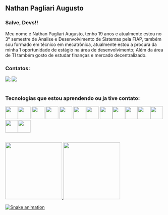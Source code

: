 ## Nathan Pagliari Augusto

### Salve, Devs!!

Meu nome é Nathan Pagliari Augusto, tenho 19 anos e atualmente estou no 3° semestre de Analise e Desenvolvimento de Sistemas pela FIAP, também sou formado em técnico em mecatrônica, atualmente estou a procura da minha 1 oportunidade de estágio na área de desenvolvimento; Além da área de TI também gosto de estudar finanças e mercado decentralizado.


### Contatos:
<div>
<a href = "mailto:contato@Nathan-PA/"><img src="https://img.shields.io/badge/Gmail-D14836?style=for-the-badge&logo=gmail&logoColor=white" target="_blank"></a>
<a href="https://www.linkedin.com/in/nathan-pa" target="_blank"><img src="https://img.shields.io/badge/-LinkedIn-%230077B5?style=for-the-badge&logo=linkedin&logoColor=white" target="_blank"></a>   
</div>

 <br /> 
  
### Tecnologias que estou aprendendo ou ja tive contato: 
<img src="https://cdn.jsdelivr.net/gh/devicons/devicon/icons/java/java-original-wordmark.svg" width="40" height="40"/><img src="https://cdn.jsdelivr.net/gh/devicons/devicon/icons/python/python-original-wordmark.svg" width="40" height="40"/>          <img src="https://cdn.jsdelivr.net/gh/devicons/devicon/icons/html5/html5-original-wordmark.svg"  width="40" height="40"/>          <img src="https://cdn.jsdelivr.net/gh/devicons/devicon/icons/css3/css3-original-wordmark.svg" width="40" height="40"/>         <img src="https://cdn.jsdelivr.net/gh/devicons/devicon/icons/nodejs/nodejs-original.svg"  width="40" height="40"/>                     <img src="https://cdn.jsdelivr.net/gh/devicons/devicon/icons/android/android-original.svg"  width="40" height="40"/><img src="https://cdn.jsdelivr.net/gh/devicons/devicon/icons/mysql/mysql-original-wordmark.svg"  width="40" height="40"/> <img src="https://cdn.jsdelivr.net/gh/devicons/devicon/icons/kotlin/kotlin-original-wordmark.svg"  width="40" height="40"/><img src="https://cdn.jsdelivr.net/gh/devicons/devicon/icons/react/react-original.svg" width="40" height="40"/><img src="https://cdn.jsdelivr.net/gh/devicons/devicon/icons/rect/rect-plain.svg" width="40" height="40"/><img src="https://cdn.jsdelivr.net/gh/devicons/devicon/icons/numpy/numpy-original.svg" width="40" height="40"/><img src="https://cdn.jsdelivr.net/gh/devicons/devicon/icons/oracle/oracle-original.svg" width="40" height="40"/><img src="https://cdn.jsdelivr.net/gh/devicons/devicon/icons/pandas/pandas-original.svg" width="40" height="40"/><img src="https://cdn.jsdelivr.net/gh/devicons/devicon/icons/ubuntu/ubuntu-plain.svg" width="40" height="40"/>
          
          
          
  
  <br />
 
  
<div>
<a href="https://github.com/Nathan-PA">
<img height="180em" src="https://github-readme-stats.vercel.app/api/top-langs/?username=Nathan-PA&layout=compact&langs_count=7&theme=dracula"/>
<img height="180em" src="https://github-readme-stats.vercel.app/api?username=Nathan-PA&show_icons=true&theme=dracula&include_all_commits=true&count_private=true"/></div>
  
  
![Snake animation](https://github.com/Nathan-PA/Nathan-PA/blob/output/github-contribution-grid-snake.svg)
